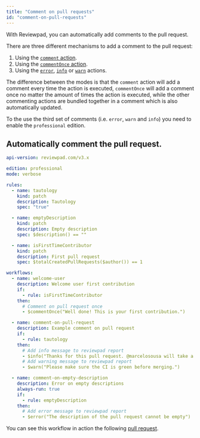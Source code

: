 ```yaml
---
title: "Comment on pull requests"
id: "comment-on-pull-requests"
---
```


With Reviewpad, you can automatically add comments to the pull request.

There are three different mechanisms to add a comment to the pull request:

1. Using the [`comment` action](../reviewpad-file-specification/aladino-specification/aladino-built-ins#comment).
2. Using the [`commentOnce` action](../reviewpad-file-specification/aladino-specification/aladino-built-ins#commentonce). 
3. Using the [`error`](../reviewpad-file-specification/aladino-specification/aladino-built-ins#error), [`info`](../reviewpad-file-specification/aladino-specification/aladino-built-ins#info) or [`warn`](../reviewpad-file-specification/aladino-specification/aladino-built-ins#warn) actions.

The difference between the modes is that the `comment` action will add a comment every time the action is executed, `commentOnce` will add a comment once no matter the amount of times the action is executed, while the other commenting actions are bundled together in a comment which is also automatically updated. 

To the use the third set of comments (i.e. `error`, `warn` and `info`) you need to enable the `professional` edition.

## Automatically comment the pull request.

```yaml
api-version: reviewpad.com/v3.x

edition: professional
mode: verbose

rules:
  - name: tautology
    kind: patch
    description: Tautology
    spec: "true"

  - name: emptyDescription
    kind: patch
    description: Empty description
    spec: $description() == ""

  - name: isFirstTimeContributor
    kind: patch
    description: First pull request
    spec: $totalCreatedPullRequests($author()) == 1

workflows:
  - name: welcome-user
    description: Welcome user first contribution
    if:
      - rule: isFirstTimeContributor
    then:
      # Comment on pull request once
      - $commentOnce("Well done! This is your first contribution.")

  - name: comment-on-pull-request
    description: Example comment on pull request
    if:
      - rule: tautology
    then:
      # Add info message to reviewpad report
      - $info("Thanks for this pull request. @marcelosousa will take a look!")
      # Add warning message to reviewpad report
      - $warn("Please make sure the CI is green before merging.")

  - name: comment-on-empty-description
    description: Error on empty descriptions
    always-run: true
    if:
      - rule: emptyDescription
    then:
      # Add error message to reviewpad report
      - $error("The description of the pull request cannot be empty")

```

You can see this workflow in action the following [pull request](https://github.com/reviewpad/action-showcase/pull/17).